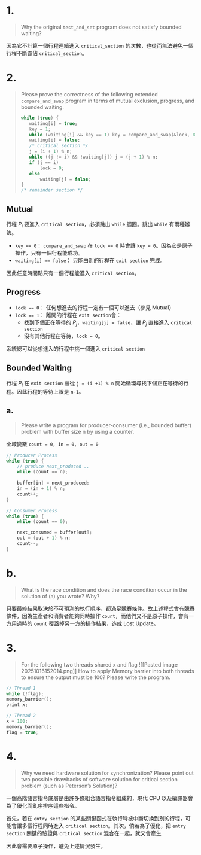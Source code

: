 # 1.
> Why the original `test_and_set` program does not satisfy bounded waiting?

因為它不計算一個行程連續進入 `critical_section` 的次數，也從而無法避免一個行程不斷霸佔 `critical_section`。

# 2.
> Please prove the correctness of the following extended `compare_and_swap` program in terms of mutual exclusion, progress, and bounded waiting.
>```c
>while (true) {
>    waiting[i] = true;
>    key = 1;
>    while (waiting[i] && key == 1) key = compare_and_swap(&lock, 0, 1);
>    waiting[i] = false;
>    /* critical section */
>    j = (i + 1) % n;
>    while ((j != i) && !waiting[j]) j = (j + 1) % n;
>    if (j == i)
>        lock = 0;
>    else
>        waiting[j] = false;
>}
>/* remainder section */
>```

## Mutual
行程 $P_i$ 要進入 `critical section`，必須跳出 `while` 迴圈。跳出 `while` 有兩種辦法。

- `key == 0`：
  `compare_and_swap` 在 `lock == 0` 時會讓 `key = 0`。因為它是原子操作，只有一個行程能成功。
- `waiting[i] == false`：
  只能由別的行程在 `exit section` 完成。

因此任意時間點只有一個行程能進入 `critical section`。
## Progress
- `lock == 0`：
  任何想進去的行程一定有一個可以進去（參見 Mutual）
- `lock == 1`：
  離開的行程在 `exit section`會：
	- 找到下個正在等待的 $P_j$，`waiting[j] = false`，讓 $P_j$ 直接進入 `critical section`
	- 沒有其他行程在等待，`lock = 0`。

系統總可以從想進入的行程中挑一個進入 `critical section`
## Bounded Waiting
行程 $P_i$ 在 `exit section` 會從 `j = (i +1) % n` 開始循環尋找下個正在等待的行程。因此行程的等待上限是 `n-1`。
## a.
> Please write a program for producer-consumer (i.e., bounded buffer) problem with buffer size n by using a counter.

全域變數 `count = 0, in = 0, out = 0`

```c
// Producer Process
while (true) {
	// produce next_produced ..
	while (count == n);
	
	buffer[in] = next_produced;
	in = (in + 1) % n;
    count++;
}
```

```c
// Consumer Process
while (true) {
    while (count == 0);

    next_consumed = buffer[out];
    out = (out + 1) % n;
    count--;
}
```

# b.
> What is the race condition and does the race condition occur in the solution of (a) you wrote? Why?

只要最終結果取決於不可預測的執行順序，都滿足競賽條件。故上述程式會有競賽條件，因為生產者和消費者能夠同時操作 `count`，而他們又不是原子操作，會有一方用過時的 `count` 覆蓋掉另一方的操作結果，造成 Lost Update。

# 3.
> For the following two threads shared x and flag
> ![[Pasted image 20251016152014.png]]
> How to apply Memory barrier into both threads to ensure the output must be 100?
> Please write the program.

```c
// Thread 1
while (!flag);
memory_barrier();
print x;
```

```c
// Thread 2
x = 100;
memory_barrier();
flag = true;
```

# 4.
> Why we need hardware solution for synchronization? Please point out two possible drawbacks of software solution for critical section problem (such as Peterson’s Solution)?

一個高階語言指令底層是由許多條組合語言指令組成的，現代 CPU 以及編譯器會為了優化而亂序排序這些指令。

首先，若在 `entry section` 的某些關鍵函式在執行時被中斷切換到別的行程，可能會讓多個行程同時進入 `critical section`。其次，倘若為了優化，把 `entry section` 關鍵的驗證與 `critical section` 混合在一起，就又會產生

 因此會需要原子操作，避免上述情況發生。